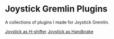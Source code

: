 # Joystick Gremlin Plugins

A collections of plugins I made for Joystick Gremlin.

[Joystick as H-shifter](h_shifter.md)
[Joystick as Handbrake](handbrake.md)
